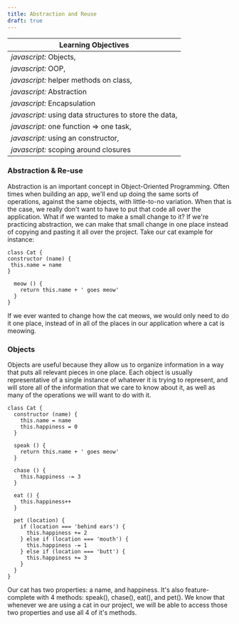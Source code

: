 ```yaml
---
title: Abstraction and Reuse
draft: true
---
```


| Learning Objectives
| ---
| *javascript:* Objects,
| *javascript:* OOP,
| *javascript:* helper methods on class,
| *javascript:* Abstraction
| *javascript:* Encapsulation
| *javascript:* using data structures to store the data,
| *javascript:* one function => one task,
| *javascript:* using an constructor,
| *javascript:* scoping around closures




### Abstraction & Re-use
  Abstraction is an important concept in Object-Oriented Programming. Often times when building an app, we'll end up doing the same sorts of operations, against the same objects, with little-to-no variation. When that is the case, we really don't want to have to put that code all over the application. What if we wanted to make a small change to it? If we're practicing abstraction, we can make that small change in one place instead of copying and pasting it all over the project.
  Take our cat example for instance:

    class Cat {
    constructor (name) {
     this.name = name
    }

      meow () {
        return this.name + ' goes meow'
      }
    }

  If we ever wanted to change how the cat meows, we would only need to do it one place, instead of in all of the places in our application where a cat is meowing.

### Objects
  Objects are useful because they allow us to organize information in a way that puts all relevant pieces in one place. Each object is usually representative of a single instance of whatever it is trying to represent, and will store all of the information that we care to know about it, as well as many of the operations we will want to do with it.

    class Cat {
      constructor (name) {
        this.name = name
        this.happiness = 0
      }

      speak () {
        return this.name + ' goes meow'
      }

      chase () {
        this.happiness -= 3
      }

      eat () {
        this.happiness++
      }

      pet (location) {
        if (location === 'behind ears') {
          this.happiness += 2
        } else if (location === 'mouth') {
          this.happiness -= 1
        } else if (location === 'butt') {
          this.happiness += 3
        }
      }
    }

  Our cat has two properties: a name, and happiness. It's also feature-complete with 4 methods: speak(), chase(), eat(), and pet(). We know that whenever we are using a cat in our project, we will be able to access those two properties and use all 4 of it's methods.

